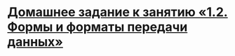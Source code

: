 # [Домашнее задание к занятию «1.2. Формы и форматы передачи данных»](https://github.com/netology-code/jspr-homeworks/tree/master/02_forms)
